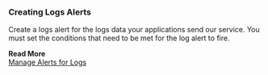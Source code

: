 ### Creating Logs Alerts

Create a logs alert for the logs data your applications send our service. You must set the conditions that need to be met for the log alert to fire.

<!--
Create a log alert on the logs data your applications send. You must set the conditions that need to be met for the log alert to fire and provide the list of recipients who need to be notified when the log alert fires.
-->


**Read More**<br/>
[Manage Alerts for Logs](https://docs.wavefront.com/logging_log_alerts.html)<br/>